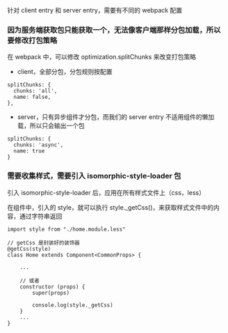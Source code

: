针对 client entry 和 server entry，需要有不同的 webpack 配置

### 因为服务端获取包只能获取一个，无法像客户端那样分包加载，所以要修改打包策略

在 webpack 中，可以修改 optimization.splitChunks 来改变打包策略

- client，全部分包，分包规则按配置

```
splitChunks: {
  chunks: 'all',
  name: false,
},
```

- server，只有异步组件才分包，而我们的 server entry 不适用组件的懒加载，所以只会输出一个包

```
splitChunks: {
  chunks: 'async',
  name: true
}
```

### 需要收集样式，需要引入 isomorphic-style-loader 包

引入 isomorphic-style-loader 后，应用在所有样式文件上（css，less）

在组件中，引入的 style，就可以执行 style._getCss()，来获取样式文件中的内容，通过字符串返回

```
import style from "./home.module.less"

// getCss 是封装好的装饰器
@getCss(style)
class Home extends Component<CommonProps> {

    ...
    
    // 或者
    constructor (props) {
        super(props)
        
        console.log(style._getCss)
    }
    ...
}
```





